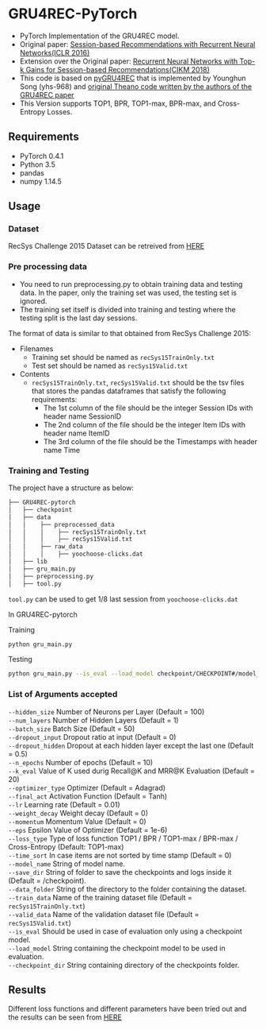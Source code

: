 # GRU4REC-PyTorch
- PyTorch Implementation of the GRU4REC model.
- Original paper: [Session-based Recommendations with Recurrent Neural Networks(ICLR 2016)](https://arxiv.org/pdf/1511.06939.pdf)
- Extension over the Original paper: [Recurrent Neural Networks with Top-k Gains for Session-based
Recommendations(CIKM 2018)](https://arxiv.org/abs/1706.03847)
- This code is based on [pyGRU4REC](https://github.com/yhs-968/pyGRU4REC) that is implemented by Younghun Song (yhs-968) and [original Theano code written by the authors of the GRU4REC paper](https://github.com/hidasib/GRU4Rec)
- This Version supports TOP1, BPR, TOP1-max, BPR-max, and Cross-Entropy Losses.

## Requirements
- PyTorch 0.4.1
- Python 3.5
- pandas
- numpy 1.14.5

## Usage

### Dataset
RecSys Challenge 2015 Dataset can be retreived from [HERE](https://2015.recsyschallenge.com/)

### Pre processing data
- You need to run preprocessing.py to obtain training data and testing data. In the paper, only the training set was used, the testing set is ignored.
- The training set itself is divided into training and testing where the testing split is the last day sessions.

The format of data is similar to that obtained from RecSys Challenge 2015:
- Filenames
    - Training set should be named as `recSys15TrainOnly.txt`
    - Test set should be named as `recSys15Valid.txt`
- Contents
    - `recSys15TrainOnly.txt`, `recSys15Valid.txt` should be the tsv files that stores the pandas dataframes that satisfy the following requirements:
        - The 1st column of the file should be the integer Session IDs with header name SessionID
        - The 2nd column of the file should be the integer Item IDs with header name ItemID
        - The 3rd column of the file should be the Timestamps with header name Time
        
### Training and Testing
The project have a structure as below:

```bash
├── GRU4REC-pytorch
│   ├── checkpoint
│   ├── data
│   │    ├── preprocessed_data
│   │    │    ├── recSys15TrainOnly.txt
│   │    │    ├── recSys15Valid.txt
│   │    ├── raw_data
│   │    │    ├── yoochoose-clicks.dat
│   ├── lib
│   ├── gru_main.py
│   ├── preprocessing.py
│   ├── tool.py
```
`tool.py` can be used to get 1/8 last session from `yoochoose-clicks.dat`

In GRU4REC-pytorch

Training 
```bash
python gru_main.py
```

Testing
```bash
python gru_main.py --is_eval --load_model checkpoint/CHECKPOINT#/model_EPOCH#.pt
```
### List of Arguments accepted
```--hidden_size``` Number of Neurons per Layer (Default = 100) <br>
```--num_layers``` Number of Hidden Layers (Default = 1) <br>
```--batch_size``` Batch Size (Default = 50) <br>
```--dropout_input``` Dropout ratio at input (Default = 0) <br>
```--dropout_hidden``` Dropout at each hidden layer except the last one (Default = 0.5) <br>
```--n_epochs``` Number of epochs (Default = 10) <br>
```--k_eval``` Value of K used durig Recall@K and MRR@K Evaluation (Default = 20) <br>
```--optimizer_type``` Optimizer (Default = Adagrad) <br>
```--final_act``` Activation Function (Default = Tanh) <br>
```--lr``` Learning rate (Default = 0.01) <br>
```--weight_decay``` Weight decay (Default = 0) <br>
```--momentum``` Momentum Value (Default = 0)  <br>
```--eps``` Epsilon Value of Optimizer (Default = 1e-6)  <br>
```--loss_type``` Type of loss function TOP1 / BPR / TOP1-max / BPR-max / Cross-Entropy (Default: TOP1-max) <br>
```--time_sort``` In case items are not sorted by time stamp (Default = 0) <br>
```--model_name``` String of model name. <br>
```--save_dir```  String of folder to save the checkpoints and logs inside it (Default = /checkpoint).<br>
```--data_folder``` String of the directory to the folder containing the dataset. <br>
```--train_data```  Name of the training dataset file (Default = `recSys15TrainOnly.txt`)<br>
```--valid_data```  Name of the validation dataset file (Default = `recSys15Valid.txt`)<br>
```--is_eval``` Should be used in case of evaluation only using a checkpoint model. <br>
```--load_model``` String containing the checkpoint model to be used in evaluation. <br>
```--checkpoint_dir```  String containing directory of the checkpoints folder. <br>


## Results

Different loss functions and different parameters have been tried out and the results can be seen from [HERE](https://docs.google.com/spreadsheets/d/19z6zFEY6pC0msi3wOQLk_kJsvqF8xnGOJPUGhQ36-wI/edit#gid=0)
